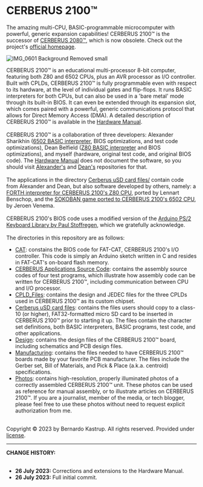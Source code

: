 # CERBERUS 2100™
The amazing multi-CPU, BASIC-programmable microcomputer with powerful, generic expansion capabilities! CERBERUS 2100™ is the successor of <a href="https://github.com/TheByteAttic/CERBERUS2080">CERBERUS 2080™</a>, which is now obsolete. Check out the project's <a href="https://www.thebyteattic.com/p/cerberus-2100.html">official homepage</a>.

![IMG_0601 Background Removed small](https://github.com/TheByteAttic/CERBERUS2100/assets/69539226/88f6fabf-902e-4ba8-89cf-b806ca0061c0)

CERBERUS 2100™ is an educational multi-processor 8-bit computer, featuring both Z80 and 6502 CPUs, plus an AVR processor as I/O controller. Built with CPLDs, CERBERUS 2100™ is fully programmable even with respect to its hardware, at the level of individual gates and flip-flops. It runs BASIC interpreters for both CPUs, but can also be used in a 'bare metal' mode through its built-in BIOS. It can even be extended through its expansion slot, which comes paired with a powerful, generic communications protocol that allows for Direct Memory Access (DMA). A detailed description of CERBERUS 2100™ is available in the <a href="https://github.com/TheByteAttic/CERBERUS2100/blob/main/CERBERUS%202100%20Hardware%20Manual.pdf">Hardware Manual</a>.<br><br>
CERBERUS 2100™ is a collaboration of three developers: Alexander Sharikhin (<a href="https://github.com/nihirash/cerberus-w65c02s-basic">6502 BASIC interpreter</a>, BIOS optimizations, and test code optimizations), Dean Belfield (<a href="https://github.com/breakintoprogram/cerberus-bbc-basic">Z80 BASIC interpreter</a> and BIOS optimizations), and myself (hardware, original test code, and original BIOS code). The <a href="https://github.com/TheByteAttic/CERBERUS2100/blob/main/CERBERUS%202100%20Hardware%20Manual.pdf">Hardware Manual</a> does not document the software, so you should visit <a href="https://github.com/nihirash/cerberus-w65c02s-basic">Alexander's</a> and <a href="https://github.com/breakintoprogram/cerberus-bbc-basic">Dean's</a> repositories for that.<br><br>
The applications in the directory <a href="https://github.com/TheByteAttic/CERBERUS2100/tree/main/Cerberus%20uSD%20card%20files">Cerberus uSD card files/</a> contain code from Alexander and Dean, but also software developed by others, namely: a <a href="https://github.com/lennart-benschop/cerberus-z80-forth">FORTH interpreter for CERBERUS 2100's Z80 CPU</a>, ported by Lennart Benschop, and the <a href="https://github.com/envenomator/cerberus2080-sokoban">SOKOBAN game ported to CERBERUS 2100's 6502 CPU</a>, by Jeroen Venema.<br><br>
CERBERUS 2100's BIOS code uses a modified version of the <a href="https://github.com/PaulStoffregen/PS2Keyboard">Arduino PS/2 Keyboard Library by Paul Stoffregen</a>, which we gratefully acknowledge.<br><br>
The directories in this repository are as follows:
<UL>
  <LI><a href="https://github.com/TheByteAttic/CERBERUS2100/tree/main/CAT">CAT</a>: constains the BIOS code for FAT-CAT, CERBERUS 2100's I/O controller. This code is simply an Arduino sketch written in C and resides in FAT-CAT's on-board flash memory.</LI>
  <LI><a href="https://github.com/TheByteAttic/CERBERUS2100/tree/main/CERBERUS%20Applications%20Source%20Code">CERBERUS Applications Source Code</a>: contains the assembly source codes of four test programs, which illustrate how assembly code can be written for CERBERUS 2100™, including communication between CPU and I/O processor.</LI>
  <LI><a href="https://github.com/TheByteAttic/CERBERUS2100/tree/main/CPLD_Files">CPLD_Files</a>: contains the design and JEDEC files for the three CPLDs used in CERBERUS 2100™ as its custom chipset.</LI>
  <LI><a href="https://github.com/TheByteAttic/CERBERUS2100/tree/main/Cerberus%20uSD%20card%20files">Cerberus uSD card files</a>: contains the files users should copy to a class-10 (or higher), FAT32-formatted micro SD card to be inserted in CERBERUS 2100™ prior to starting it up. The files contain the character set definitions, both BASIC interpreters, BASIC programs, test code, and other applications.</LI>
  <LI><a href="https://github.com/TheByteAttic/CERBERUS2100/tree/main/Design">Design</a>: contains the design files of the CERBERUS 2100™ board, including schematics and PCB design files.</LI>
  <LI><a href="https://github.com/TheByteAttic/CERBERUS2100/tree/main/Manufacturing">Manufacturing</a>: contains the files needed to have CERBERUS 2100™ boards made by your favorite PCB manufacturer. The files include the Gerber set, Bill of Materials, and Pick & Place (a.k.a. centroid) specifications.</LI>
  <LI><a href="https://github.com/TheByteAttic/CERBERUS2100/tree/main/Photos">Photos</a>: contains high-resolution, properly illuminated photos of a correctly assembled CERBERUS 2100™ unit. These photos can be used as reference for manual assembly, or to illustrate articles on CERBERUS 2100™. If you are a journalist, member of the media, or tech blogger, please feel free to use these photos without need to request explicit authorization from me.</LI>
</UL>
<br>
Copyright © 2023 by Bernardo Kastrup. All rights reserved. Provided under <a href="https://github.com/TheByteAttic/CERBERUS2100/blob/main/LICENSE">license</a>.
<br>
<hr>
<b>CHANGE HISTORY:</b><br><br>
  <UL>
    <LI><b>26 July 2023:</b> Corrections and extensions to the Hardware Manual.</LI>
    <LI><b>26 July 2023:</b> Full initial commit.</LI>
  </UL>
